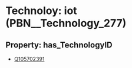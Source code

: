 # Technoloy: __iot__ (PBN__Technology_277)

## Property: has_TechnologyID

* [Q105702391](Q105702391)

